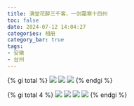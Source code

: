 ```yaml
---
title: 满堂花醉三千客，一剑霜寒十四州
toc: false
date: 2024-07-12 14:04:27
categories: 相册
category_bar: true
tags:
- 安徽
- 台州
---
```


{% gi total  %}
    ![](/60/IMG_20210504_145824.jpg)
    ![](/60/IMG_20210504_154932.jpg)
    ![](/60/IMG_20210504_155105.jpg)
{% endgi %}

{% gi total 4 %}
    ![](/60/IMG_20210101_000016.jpg)
    ![](/60/IMG_20210101_065231.jpg)
    ![](/60/IMG_20210101_071616.jpg)
    ![](/60/IMG_20210101_075135.jpg)
{% endgi %}
